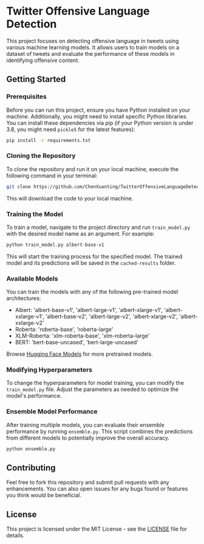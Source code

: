 <!--
Copyright (c) Xuanting Chen.
Licensed under the MIT License.
-->

# Twitter Offensive Language Detection

This project focuses on detecting offensive language in tweets using various machine learning models. It allows users to train models on a dataset of tweets and evaluate the performance of these models in identifying offensive content.

## Getting Started

### Prerequisites

Before you can run this project, ensure you have Python installed on your machine. Additionally, you might need to install specific Python libraries. You can install these dependencies via pip (if your Python version is under 3.8, you might need `pickle5` for the latest features):

```bash
pip install -r requirements.txt
```


### Cloning the Repository

To clone the repository and run it on your local machine, execute the following command in your terminal:

```bash
git clone https://github.com/ChenXuanting/TwitterOffensiveLanguageDetection.git
```

This will download the code to your local machine.

### Training the Model

To train a model, navigate to the project directory and run `train_model.py` with the desired model name as an argument. For example:
```bash
python train_model.py albert-base-v1
```

This will start the training process for the specified model. The trained model and its predictions will be saved in the `cached-results` folder.

### Available Models

You can train the models with any of the following pre-trained model architectures:

- Albert: 'albert-base-v1', 'albert-large-v1', 'albert-xlarge-v1', 'albert-xxlarge-v1', 'albert-base-v2', 'albert-large-v2', 'albert-xlarge-v2', 'albert-xxlarge-v2'
- Roberta: 'roberta-base', 'roberta-large'
- XLM-Roberta: 'xlm-roberta-base', 'xlm-roberta-large'
- BERT: 'bert-base-uncased', 'bert-large-uncased'

Browse [Hugging Face Models](https://huggingface.co/models) for more pretrained models.

### Modifying Hyperparameters

To change the hyperparameters for model training, you can modify the `train_model.py` file. Adjust the parameters as needed to optimize the model's performance.

### Ensemble Model Performance

After training multiple models, you can evaluate their ensemble performance by running `ensemble.py`. This script combines the predictions from different models to potentially improve the overall accuracy.
```bash
python ensemble.py
```


## Contributing

Feel free to fork this repository and submit pull requests with any enhancements. You can also open issues for any bugs found or features you think would be beneficial.

## License

This project is licensed under the MIT License - see the [LICENSE](LICENSE) file for details.

